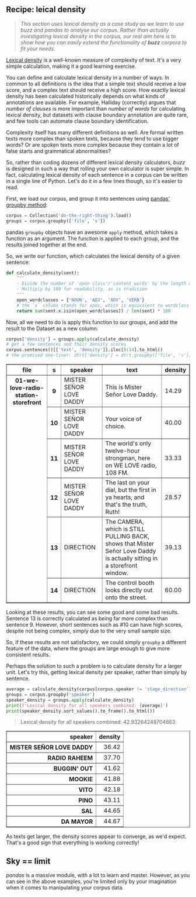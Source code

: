 ## Recipe: leical density

> *This section uses lexical density as a case study as we learn to use buzz and pandas to analyse our corpus. Rather than actually investigating lexical density in the corpus, our real aim here is to show how you can easily extend the functionality of **buzz** corpora to fit your needs.*

[Lexical density](https://en.wikipedia.org/wiki/Lexical_density) is a well-known measure of complexity of text. It's a very simple calculation, making it a good learning exercise.

You can define and calculate lexical density in a number of ways. In common to all definitions is the idea that a simple text should receive a low score, and a complex text should receive a high score. How exactly lexical density has been calculated historically depends on what kinds of annotations are available. For example, Halliday (correctly) argues that *number of clauses* is more important than *number of words* for calculating lexical density, but datasets with clause boundary annotation are quite rare, and few tools can automate clause boundary identification.

Complexity itself has many different definitions as well. Are formal written texts more complex than spoken texts, because they tend to use bigger words? Or are spoken texts more complex because they contain a lot of false starts and grammatical abnormalities?

So, rather than coding dozens of different lexical density calculators, *buzz* is designed in such a way that rolling your own calculator is super simple. In fact, calculating lexical density of each sentence in a corpus can be written in a single line of Python. Let's do it in a few lines though, so it's easier to read.

First, we load our corpus, and group it into sentences using [pandas' groupby method](
https://pandas.pydata.org/pandas-docs/stable/reference/api/pandas.DataFrame.groupby.html):

```python
corpus = Collection('do-the-right-thing').load()
groups = corpus.groupby(['file', 's'])
```

pandas `groupby` objects have an awesome `apply` method, which takes a function as an argument. The function is applied to each group, and the results joined together at the end.

So, we write our function, which calculates the lexical density of a given sentence:


```python
def calculate_density(sent):
    """
    - Divide the number of 'open class'/'content words' by the length of the sentence
    - Multiply by 100 for readability, as is tradition
    """
    open_wordclasses = {'NOUN', 'ADJ', 'ADV', 'VERB'}
    # the `x` column stands for xpos, which is equivalent to wordclass
    return sum(sent.x.isin(open_wordclasses)) / len(sent) * 100
```

Now, all we need to do is apply this function to our groups, and add the result to the Dataset as 
a new column:

```python
corpus['density'] = groups.apply(calculate_density)
# get a few sentences and their density scores
corpus.sentences()[['text', 'density']].iloc[8:14].to_html()
# the promised one-liner: dtrt['density'] = dtrt.groupby(['file', 's']).apply(lambda sent: sum(sent.x.isin({'NOUN', 'ADJ', 'ADV', 'VERB'})) / len(sent))
```

<table border="1" class="dataframe">
  <thead>
    <tr>
      <th>file</th>
      <th>s</th>
      <th>speaker</th>
      <th>text</th>
      <th>density</th>
    </tr>
  </thead>
  <tbody>
    <tr>
      <th rowspan="6" valign="top">01-we-love-radio-station-storefront</th>
      <th>9</th>
      <td>MISTER SEÑOR LOVE DADDY</td>
      <td>This is Mister Señor Love Daddy.</td>
      <td>14.29</td>
    </tr>
    <tr>
      <th>10</th>
      <td>MISTER SEÑOR LOVE DADDY</td>
      <td>Your voice of choice.</td>
      <td>40.00</td>
    </tr>
    <tr>
      <th>11</th>
      <td>MISTER SEÑOR LOVE DADDY</td>
      <td>The world's only twelve-hour strongman, here on WE LOVE radio, 108 FM.</td>
      <td>33.33</td>
    </tr>
    <tr>
      <th>12</th>
      <td>MISTER SEÑOR LOVE DADDY</td>
      <td>The last on your dial, but the first in ya hearts, and that's the truth, Ruth!</td>
      <td>28.57</td>
    </tr>
    <tr>
      <th>13</th>
      <td>DIRECTION</td>
      <td>The CAMERA, which is STILL PULLING BACK, shows that Mister Señor Love Daddy is actually sitting in a storefront window.</td>
      <td>39.13</td>
    </tr>
    <tr>
      <th>14</th>
      <td>DIRECTION</td>
      <td>The control booth looks directly out onto the street.</td>
      <td>60.00</td>
    </tr>
  </tbody>
</table>

Looking at these results, you can see some good and some bad results. Sentence 13 is correctly calculated as being far more complex than sentence 9. However, short sentences such as #10 can have high scores, despite not being complex, simply due to the very small sample size.

So, if these results are not satisfactory, we could simply `groupby` a different feature of the data, where the groups are large enough to give more consistent results.

Perhaps the solution to such a problem is to calculate density for a larger unit. Let's try this, getting lexical density per speaker, rather than simply by sentence.

```python
average = calculate_density(corpus[corpus.speaker != 'stage_direction'])
groups = corpus.groupby('speaker')
speaker_density = groups.apply(calculate_density)
print(f'Lexical density for all speakers combined: {average}')
print(speaker_density.sort_values().to_frame().to_html())
```

> Lexical density for all speakers combined: 42.93264248704663

<table border="1" class="dataframe">
  <thead>
    <tr style="text-align: right;">
      <th style="text-align: right;">speaker</th>
      <th style="text-align: right;">density</th>
    </tr>
  </thead>
  <tbody>
    <tr>
      <th style="text-align: right;">MISTER SEÑOR LOVE DADDY</th>
      <td style="text-align: right;">36.42</td>
    </tr>
    <tr>
      <th style="text-align: right;">RADIO RAHEEM</th>
      <td style="text-align: right;">37.70</td>
    </tr>
    <tr>
      <th style="text-align: right;">BUGGIN' OUT</th>
      <td style="text-align: right;">41.62</td>
    </tr>
    <tr>
      <th style="text-align: right;">MOOKIE</th>
      <td style="text-align: right;">41.88</td>
    </tr>
    <tr>
      <th style="text-align: right;">VITO</th>
      <td style="text-align: right;">42.18</td>
    </tr>
    <tr>
      <th style="text-align: right;">PINO</th>
      <td style="text-align: right;">43.11</td>
    </tr>
    <tr>
      <th style="text-align: right;">SAL</th>
      <td style="text-align: right;">44.65</td>
    </tr>
    <tr>
      <th style="text-align: right;">DA MAYOR</th>
      <td style="text-align: right;">44.67</td>
    </tr>
  </tbody>
</table>

As texts get larger, the density scores appear to converge, as we'd expect. That's a good sign that everything is working correctly!

## Sky == limit

*pandas* is a massive module, with a lot to learn and master. However, as you can see in the above examples, you're limited only by your imagination when it comes to manipulating your corpus data.
